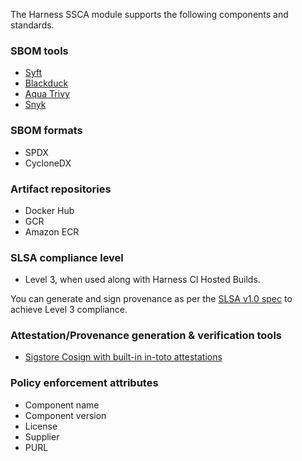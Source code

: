 The Harness SSCA module supports the following components and standards.

### SBOM tools

* [Syft](/docs/software-supply-chain-assurance/sbom/generate-sbom.md)
* [Blackduck](/docs/software-supply-chain-assurance/sbom/generate-sbom-blackduck.md)
* [Aqua Trivy](/docs/software-supply-chain-assurance/sbom/generate-sbom-aqua-trivy.md)
* [Snyk](/docs/software-supply-chain-assurance/sbom/generate-sbom-snyk.md)

### SBOM formats

* SPDX
* CycloneDX

### Artifact repositories

* Docker Hub
* GCR
* Amazon ECR

### SLSA compliance level

* Level 3, when used along with Harness CI Hosted Builds.

You can generate and sign provenance as per the [SLSA v1.0 spec](https://slsa.dev/) to achieve Level 3 compliance.

### Attestation/Provenance generation & verification tools

* [Sigstore Cosign with built-in in-toto attestations](https://docs.sigstore.dev/verifying/attestation/)

### Policy enforcement attributes

* Component name
* Component version
* License
* Supplier
* PURL
